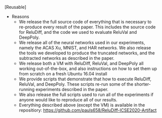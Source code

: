 [Reusable]

- Reasons
	- We release the full source code of everything that is necessary to re-produce every result of the paper. This includes the source code for ReluDiff, and the code we used to evaluate ReluVal and DeepPoly.
	- We release all of the neural networks used in our experiments, namely the ACAS Xu, MNIST, and HAR networks. We also release the tools we developed to produce the truncated networks, and the subtracted networks as described in the paper.
	- We release both a VM with ReluDiff, ReluVal, and DeepPoly all working out-of-the-box, and also instructions on how to set them up from scratch on a fresh Ubuntu 16.04 install
	- We provide scripts that demonstrate that how to execute ReluDiff, ReluVal, and DeepPoly. These scripts re-run some of the shorter-running experiments described in the paper.
	- We also release the full scripts used to run all of the experiments if anyone would like to reproduce all of our results.
	- Everything described above (except the VM) is available in the repositiory: https://github.com/pauls658/ReluDiff-ICSE2020-Artifact

